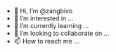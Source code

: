 - 👋 Hi, I’m @zangbivo
- 👀 I’m interested in ...
- 🌱 I’m currently learning ...
- 💞️ I’m looking to collaborate on ...
- 📫 How to reach me ...

<!---
zangbivo/zangbivo is a ✨ special ✨ repository because its `README.md` (this file) appears on your GitHub profile.
You can click the Preview link to take a look at your changes.
--->
